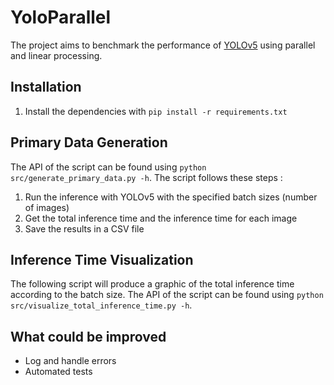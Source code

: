 # YoloParallel

The project aims to benchmark the performance of [YOLOv5](https://github.com/ultralytics/yolov5) using parallel and linear processing.

## Installation

1. Install the dependencies with `pip install -r requirements.txt`

## Primary Data Generation

The API of the script can be found using `python src/generate_primary_data.py -h`. The script follows these steps&nbsp;:

1. Run the inference with YOLOv5 with the specified batch sizes (number of images)
1. Get the total inference time and the inference time for each image
1. Save the results in a CSV file

## Inference Time Visualization

The following script will produce a graphic of the total inference time according to the batch size. The API of the script can be found using `python src/visualize_total_inference_time.py -h`.

## What could be improved

- Log and handle errors
- Automated tests
